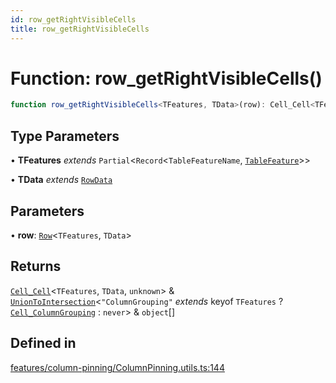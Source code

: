 ```yaml
---
id: row_getRightVisibleCells
title: row_getRightVisibleCells
---
```


# Function: row\_getRightVisibleCells()

```ts
function row_getRightVisibleCells<TFeatures, TData>(row): Cell_Cell<TFeatures, TData, unknown> & UnionToIntersection<"ColumnGrouping" extends keyof TFeatures ? Cell_ColumnGrouping : never> & object[]
```

## Type Parameters

• **TFeatures** *extends* `Partial`\<`Record`\<`TableFeatureName`, [`TableFeature`](../interfaces/tablefeature.md)\>\>

• **TData** *extends* [`RowData`](../type-aliases/rowdata.md)

## Parameters

• **row**: [`Row`](../type-aliases/row.md)\<`TFeatures`, `TData`\>

## Returns

[`Cell_Cell`](../interfaces/cell_cell.md)\<`TFeatures`, `TData`, `unknown`\> & [`UnionToIntersection`](../type-aliases/uniontointersection.md)\<`"ColumnGrouping"` *extends* keyof `TFeatures` ? [`Cell_ColumnGrouping`](../interfaces/cell_columngrouping.md) : `never`\> & `object`[]

## Defined in

[features/column-pinning/ColumnPinning.utils.ts:144](https://github.com/TanStack/table/blob/main/packages/table-core/src/features/column-pinning/ColumnPinning.utils.ts#L144)
